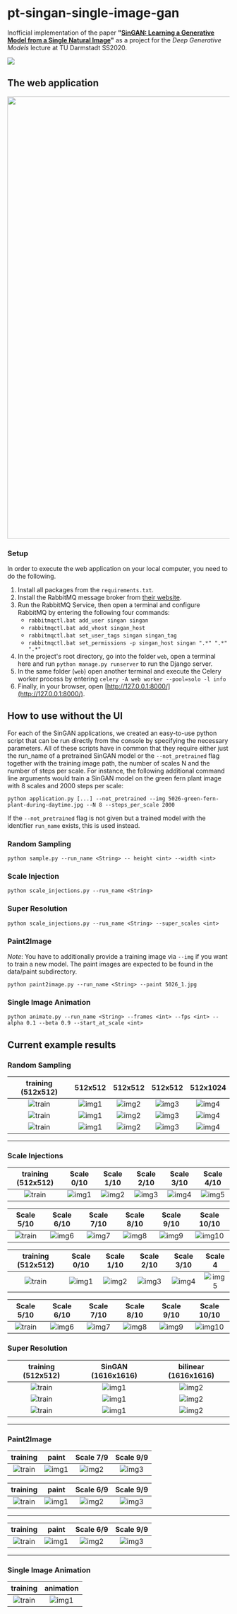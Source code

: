 # pt-singan-single-image-gan

Inofficial implementation of the paper __"[SinGAN: Learning a Generative Model from a Single Natural Image](https://arxiv.org/pdf/1905.01164.pdf)"__ as a project for the _Deep Generative Models_ lecture at TU Darmstadt SS2020.

<a href="https://github.com/jonasgrebe/pt-singan-single-image-gan/graphs/contributors">
  <img src="https://contributors-img.web.app/image?repo=jonasgrebe/pt-singan-single-image-gan" />
</a>

## The web application

<img src="https://github.com/jonasgrebe/pt-singan-single-image-gan/blob/master/img/ui.jpg" width="1000">

### Setup
In order to execute the web application on your local computer, you need to do the following.
1. Install all packages from the `requirements.txt`.
2. Install the RabbitMQ message broker from [their website](https://www.rabbitmq.com/install-windows.html#service).
3. Run the RabbitMQ Service, then open a terminal and configure RabbitMQ by entering the following four commands:
   * `rabbitmqctl.bat add_user singan singan`
   * `rabbitmqctl.bat add_vhost singan_host`
   * `rabbitmqctl.bat set_user_tags singan singan_tag`
   * `rabbitmqctl.bat set_permissions -p singan_host singan ".*" ".*" ".*" `
4. In the project's root directory, go into the folder `web`, open a terminal here and run `python manage.py runserver` 
to run the Django server.
5. In the same folder (`web`) open another terminal and execute the Celery worker process by entering
`celery -A web worker --pool=solo -l info`
6. Finally, in your browser, open [http://127.0.0.1:8000/](http://127.0.0.1:8000/).

## How to use without the UI

For each of the SinGAN applications, we created an easy-to-use python script that can be run directly from the console by specifying the necessary parameters. All of these scripts have in common that they require either just the run_name of a pretrained SinGAN model or the ```--not_pretrained``` flag together with the training image path, the number of scales N and the number of steps per scale. For instance, the following additional command line arguments would train a SinGAN model on the green fern plant image with 8 scales and 2000 steps per scale:

```console
python application.py [...] --not_pretrained --img 5026-green-fern-plant-during-daytime.jpg --N 8 --steps_per_scale 2000
```

If the ```--not_pretrained``` flag is not given but a trained model with the identifier ```run_name``` exists, this is used instead.

### Random Sampling

```console
python sample.py --run_name <String> -- height <int> --width <int>
```

### Scale Injection

```console
python scale_injections.py --run_name <String>
```

### Super Resolution

```console
python scale_injections.py --run_name <String> --super_scales <int>
```

### Paint2Image
_Note_: You have to additionally provide a training image via ```--img``` if you want to train a new model. The paint images are expected to be found in the data/paint subdirectory.

```console
python paint2image.py --run_name <String> --paint 5026_1.jpg
```
### Single Image Animation

```console
python animate.py --run_name <String> --frames <int> --fps <int> --alpha 0.1 --beta 0.9 --start_at_scale <int>
```

## Current example results

### Random Sampling

training (512x512)         |         512x512           |         512x512           |          512x512          |         512x1024
:-------------------------:|:-------------------------:|:-------------------------:|:-------------------------:|:-------------------------:
![train](https://github.com/jonasgrebe/pt-singan-single-image-gan/blob/master/data/5026-green-fern-plant-during-daytime.jpg) |![img1](https://github.com/jonasgrebe/pt-singan-single-image-gan/blob/master/samples/singan_5026/0_0.jpg) |![img2](https://github.com/jonasgrebe/pt-singan-single-image-gan/blob/master/samples/singan_5026/0_1.jpg) |![img3](https://github.com/jonasgrebe/pt-singan-single-image-gan/blob/master/samples/singan_5026/0_2.jpg) |![img4](https://github.com/jonasgrebe/pt-singan-single-image-gan/blob/master/samples/singan_5026/size_512x1024.jpg) 
![train](https://github.com/jonasgrebe/pt-singan-single-image-gan/blob/master/data/473-brown-rock-wall.jpg) |![img1](https://github.com/jonasgrebe/pt-singan-single-image-gan/blob/master/samples/singan_473/0_0.jpg) |![img2](https://github.com/jonasgrebe/pt-singan-single-image-gan/blob/master/samples/singan_473/0_1.jpg) |![img3](https://github.com/jonasgrebe/pt-singan-single-image-gan/blob/master/samples/singan_473/0_2.jpg) |![img4](https://github.com/jonasgrebe/pt-singan-single-image-gan/blob/master/samples/singan_473/size_512x1024.jpg) 
![train](https://github.com/jonasgrebe/pt-singan-single-image-gan/blob/master/data/1497-calm-body-of-water-near-tall-trees-during-daytime.jpg)  |![img1](https://github.com/jonasgrebe/pt-singan-single-image-gan/blob/master/samples/singan_1497/0_0.jpg) |![img2](https://github.com/jonasgrebe/pt-singan-single-image-gan/blob/master/samples/singan_1497/0_1.jpg) |![img3](https://github.com/jonasgrebe/pt-singan-single-image-gan/blob/master/samples/singan_1497/0_2.jpg) |![img4](https://github.com/jonasgrebe/pt-singan-single-image-gan/blob/master/samples/singan_1497/size_512x1024.jpg) 

----

### Scale Injections

training (512x512)         |         Scale 0/10           |         Scale 1/10           |          Scale 2/10          |         Scale 3/10   |         Scale 4/10
:-------------------------:|:-------------------------:|:-------------------------:|:-------------------------:|:-------------------------:|:-------------------------:
![train](https://github.com/jonasgrebe/pt-singan-single-image-gan/blob/master/data/5026-green-fern-plant-during-daytime.jpg) |![img1](https://github.com/jonasgrebe/pt-singan-single-image-gan/blob/master/samples/singan_5026/inj_0.jpg) |![img2](https://github.com/jonasgrebe/pt-singan-single-image-gan/blob/master/samples/singan_5026/inj_1.jpg) |![img3](https://github.com/jonasgrebe/pt-singan-single-image-gan/blob/master/samples/singan_5026/inj_2.jpg) |![img4](https://github.com/jonasgrebe/pt-singan-single-image-gan/blob/master/samples/singan_5026/inj_3.jpg) |![img5](https://github.com/jonasgrebe/pt-singan-single-image-gan/blob/master/samples/singan_5026/inj_4.jpg) 

Scale 5/10         |         Scale 6/10          |         Scale 7/10           |          Scale 8/10          |         Scale 9/10 |         Scale 10/10
:-------------------------:|:-------------------------:|:-------------------------:|:-------------------------:|:-------------------------:|:-------------------------:
![train](https://github.com/jonasgrebe/pt-singan-single-image-gan/blob/master/samples/singan_5026/inj_4.jpg) |![img6](https://github.com/jonasgrebe/pt-singan-single-image-gan/blob/master/samples/singan_5026/inj_5.jpg) |![img7](https://github.com/jonasgrebe/pt-singan-single-image-gan/blob/master/samples/singan_5026/inj_6.jpg) |![img8](https://github.com/jonasgrebe/pt-singan-single-image-gan/blob/master/samples/singan_5026/inj_7.jpg) |![img9](https://github.com/jonasgrebe/pt-singan-single-image-gan/blob/master/samples/singan_5026/inj_8.jpg) |![img10](https://github.com/jonasgrebe/pt-singan-single-image-gan/blob/master/samples/singan_5026/inj_9.jpg) |![img11](https://github.com/jonasgrebe/pt-singan-single-image-gan/blob/master/samples/singan_5026/inj_10.jpg)

training (512x512)         |         Scale 0/10           |         Scale 1/10          |          Scale 2/10          |         Scale 3/10   |         Scale 4
:-------------------------:|:-------------------------:|:-------------------------:|:-------------------------:|:-------------------------:|:-------------------------:
![train](https://github.com/jonasgrebe/pt-singan-single-image-gan/blob/master/data/473-brown-rock-wall.jpg) |![img1](https://github.com/jonasgrebe/pt-singan-single-image-gan/blob/master/samples/singan_473/inj_0.jpg) |![img2](https://github.com/jonasgrebe/pt-singan-single-image-gan/blob/master/samples/singan_473/inj_1.jpg) |![img3](https://github.com/jonasgrebe/pt-singan-single-image-gan/blob/master/samples/singan_473/inj_2.jpg) |![img4](https://github.com/jonasgrebe/pt-singan-single-image-gan/blob/master/samples/singan_473/inj_3.jpg) |![img5](https://github.com/jonasgrebe/pt-singan-single-image-gan/blob/master/samples/singan_473/inj_4.jpg) 

Scale 5/10         |         Scale 6/10          |         Scale 7/10           |          Scale 8/10          |         Scale 9/10 |         Scale 10/10
:-------------------------:|:-------------------------:|:-------------------------:|:-------------------------:|:-------------------------:|:-------------------------:
![train](https://github.com/jonasgrebe/pt-singan-single-image-gan/blob/master/samples/singan_473/inj_4.jpg) |![img6](https://github.com/jonasgrebe/pt-singan-single-image-gan/blob/master/samples/singan_473/inj_5.jpg) |![img7](https://github.com/jonasgrebe/pt-singan-single-image-gan/blob/master/samples/singan_473/inj_6.jpg) |![img8](https://github.com/jonasgrebe/pt-singan-single-image-gan/blob/master/samples/singan_473/inj_7.jpg) |![img9](https://github.com/jonasgrebe/pt-singan-single-image-gan/blob/master/samples/singan_473/inj_8.jpg) |![img10](https://github.com/jonasgrebe/pt-singan-single-image-gan/blob/master/samples/singan_473/inj_9.jpg) |![img11](https://github.com/jonasgrebe/pt-singan-single-image-gan/blob/master/samples/singan_473/inj_10.jpg)

### Super Resolution

training (512x512)         |       SinGAN  (1616x1616)     |         bilinear (1616x1616)          |  
:-------------------------:|:-------------------------:|:-------------------------:|
![train](https://github.com/jonasgrebe/pt-singan-single-image-gan/blob/master/data/5026-green-fern-plant-during-daytime.jpg) | ![img1](https://github.com/jonasgrebe/pt-singan-single-image-gan/blob/master/samples/singan_5026/img_sr_4r.jpg) | ![img2](https://github.com/jonasgrebe/pt-singan-single-image-gan/blob/master/samples/singan_5026/img_bilinear_4r.jpg)
![train](https://github.com/jonasgrebe/pt-singan-single-image-gan/blob/master/data/5739-black-nike-slide-sandals-on-swimming-pool.jpg) | ![img1](https://github.com/jonasgrebe/pt-singan-single-image-gan/blob/master/samples/singan_5739/img_sr_4r.jpg) | ![img2](https://github.com/jonasgrebe/pt-singan-single-image-gan/blob/master/samples/singan_5739/img_bilinear_4r.jpg)
![train](https://github.com/jonasgrebe/pt-singan-single-image-gan/blob/master/data/856-zebra-in-savanna.jpg) | ![img1](https://github.com/jonasgrebe/pt-singan-single-image-gan/blob/master/samples/singan_856/img_sr_4r.jpg) | ![img2](https://github.com/jonasgrebe/pt-singan-single-image-gan/blob/master/samples/singan_856/img_bilinear_4r.jpg)

----

### Paint2Image
training       |       paint   |   Scale 7/9   |    Scale 9/9
:-------------------------:|:-------------------------:|:-------------------------:|:-------------------------:|
![train](https://github.com/jonasgrebe/pt-singan-single-image-gan/blob/master/data/5026-green-fern-plant-during-daytime.jpg)  | ![img1](https://github.com/jonasgrebe/pt-singan-single-image-gan/blob/master/data/paint/5026_1.jpg)| ![img2](https://github.com/jonasgrebe/pt-singan-single-image-gan/blob/master/samples/singan_5026/paint_5026_1_7.jpg) | ![img3](https://github.com/jonasgrebe/pt-singan-single-image-gan/blob/master/samples/singan_5026/paint_5026_1_9.jpg)

training       |       paint   |   Scale 6/9   |    Scale 9/9
:-------------------------:|:-------------------------:|:-------------------------:|:-------------------------:|
![train](https://github.com/jonasgrebe/pt-singan-single-image-gan/blob/master/data/5739-black-nike-slide-sandals-on-swimming-pool.jpg)  | ![img1](https://github.com/jonasgrebe/pt-singan-single-image-gan/blob/master/data/paint/5793_0.jpg)| ![img2](https://github.com/jonasgrebe/pt-singan-single-image-gan/blob/master/samples/singan_5739/paint_5793_0_6.jpg) | ![img3](https://github.com/jonasgrebe/pt-singan-single-image-gan/blob/master/samples/singan_5739/paint_5793_0_9.jpg)
----

training       |       paint   |   Scale 6/9   |    Scale 9/9
:-------------------------:|:-------------------------:|:-------------------------:|:-------------------------:|
![train](https://github.com/jonasgrebe/pt-singan-single-image-gan/blob/master/data/473-brown-rock-wall.jpg)  | ![img1](https://github.com/jonasgrebe/pt-singan-single-image-gan/blob/master/data/paint/473_1.jpg)| ![img2](https://github.com/jonasgrebe/pt-singan-single-image-gan/blob/master/samples/singan_473/paint_473_1_6.jpg) | ![img3](https://github.com/jonasgrebe/pt-singan-single-image-gan/blob/master/samples/singan_473/paint_473_1_9.jpg)
----

### Single Image Animation

training       |       animation   |
:-------------------------:|:-------------------------:|
![train](https://github.com/jonasgrebe/pt-singan-single-image-gan/blob/master/data/lightning.jpg) | ![img1](https://github.com/jonasgrebe/pt-singan-single-image-gan/blob/master/samples/singan_lightning/animation.gif)
